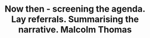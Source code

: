 ---
area: Communication Skills, calgary-cambridge-model
category: 14 - Calgary Cambridge Workshop
title: Now then - screening the agenda. Lay referrals. Summarising the narrative. Malcolm Thomas 
description: Now then - screening the agenda. Lay referrals. Summarising the narrative. Malcolm Thomas 
audio: /assets/audio/14 - Calgary Cambridge Workshop - Now then - screening the agenda. Lay referrals. Summarising the narrative. Malcolm Thomas - MQ.mp3
article: 
www: 
keywords: Calgary, Cambridge, Model, lay referrals, summarising
youtube: 
soundcloud: 
---